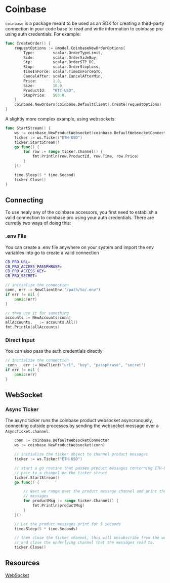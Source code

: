 # Coinbase

`coinbase` is a package meant to be used as an SDK for creating a third-party connection in your code base to read and write information to coinbase pro using auth credentials.  For example:

```go
func CreateOrder() {
	requestOptions := &model.CoinbaseNewOrderOptions{
		Type:        scalar.OrderTypeLimit,
		Side:        scalar.OrderSideBuy,
		Stp:         scalar.OrderSTP_DC,
		Stop:        scalar.OrderStopLoss,
		TimeInForce: scalar.TimeInForceGTC,
		CancelAfter: scalar.CancelAfterMin,
		Price:       1.0,
		Size:        10.0,
		ProductId:   "BTC-USD",
		StopPrice:   500.0,
	}
	coinbase.NewOrders(coinbase.DefaultClient).Create(requestOptions)
}
```

A slightly more complex example, using websockets:

```go
func StartStream() {
	ws := coinbase.NewProductWebsocket(coinbase.DefaultWebsocketConnector)
	ticker := ws.Ticker("ETH-USD")
	ticker.StartStream()
	go func() {
		for row := range ticker.Channel() {
			fmt.Println(row.ProductId, row.Time, row.Price)
		}
	}()

	time.Sleep(5 * time.Second)
	ticker.Close()
}
```

## Connecting

To use nealy any of the coinbase accessors, you first need to establish a valid connection to coinbase pro using your auth credentials.  There are curretly two ways of doing this:

### .env File

You can create a .env file anywhere on your system and import the env variables into go to create a valid connection

```sh
CB_PRO_URL=
CB_PRO_ACCESS_PASSPHRASE=
CB_PRO_ACCESS_KEY=
CB_PRO_SECRET=
```

```go
// initialize the connection
conn, err := NewClientEnv("/path/to/.env")
if err != nil {
	panic(err)
}

// then use it for something
accounts := NewAccounts(conn)
allAccounts, _ := accounts.All()
fmt.Println(allAccounts)
```

### Direct Input

You can also pass the auth credentials directly

```go
// initialize the connection
_conn_, err := NewClient("url", "key", "passphrase", "secret")
if err != nil {
	panic(err)
}
```
## WebSocket

### Async Ticker

The async ticker runs the coinbase product websocket asyncronously, connecting outside processes by sending the websocket message over a `AsyncTicket.channel`.

```go
	conn := coinbase.DefaultWebsocketConnector
	ws := coinbase.NewProductWebsocket(conn)

	// initialize the ticker object to channel product messages
	ticker := ws.Ticker("ETH-USD")

	// start a go routine that passes product messages concerning ETH-USD currency
	// pair to a channel on the ticker struct
	ticker.StartStream()
	go func() {

		// Next we range over the product message channel and print the product
		// messages
		for productMsg := range ticker.Channel() {
			fmt.Println(productMsg)
		}
	}()

	// Let the product messages print for 5 seconds
	time.Sleep(5 * time.Seconds)

	// then close the ticker channel, this will unsubscribe from the websocket
	// and close the underlying channel that the messages read to.
	ticker.Close()
```

## Resources

[WebSocket](https://en.wikipedia.org/wiki/WebSocket)

